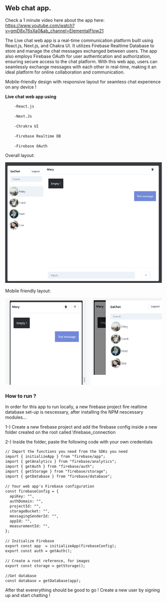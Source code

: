 <h2>Web chat app.</h2>

Check a 1 minute video here about the app here: https://www.youtube.com/watch?v=gmD8x76sXa0&ab_channel=ElementalFlow21

The Live chat web app is a real-time communication platform built using React.js, Next.js, and Chakra UI. It utilizes Firebase Realtime Database to store and manage the chat messages exchanged between users. The app also employs Firebase OAuth for user authentication and authorization, ensuring secure access to the chat platform. With this web app, users can seamlessly exchange messages with each other in real-time, making it an ideal platform for online collaboration and communication.

Mobile-friendly design with responsive layout for seamless chat experience on any device !

<b>Live chat web app using</b> 

        -React.js 
        
        -Next.Js
        
        -Chrakra UI 
        
        -Firebase Realtime DB
        
        -Firebase OAuth
        
Overall layout:
    
![First image](https://github.com/gabrielhsdev/Livechat-app/blob/main/ui.png?raw=true)

Mobile friendly layout:

![Image_2](https://github.com/gabrielhsdev/Livechat-app/blob/main/images/img_2.png?raw=true)

<h3>How to run ?</h3>
In order for this app to run locally, a new firebase project fire realtime database set-up is nescessary, after installing the NPM nescessary modules...

1-) Create a new firebase project and add the firebase config inside a new folder created on the root called \firebase_connection

2-) Inside the folder, paste the following code with your own credentials

```
// Import the functions you need from the SDKs you need
import { initializeApp } from "firebase/app";
import { getAnalytics } from "firebase/analytics";
import { getAuth } from "firebase/auth";
import { getStorage } from "firebase/storage";
import { getDatabase } from "firebase/database";

// Your web app's Firebase configuration
const firebaseConfig = {
  apiKey: "",
  authDomain: "",
  projectId: "",
  storageBucket: "",
  messagingSenderId: "",
  appId: "",
  measurementId: "",
};

// Initialize Firebase
export const app  = initializeApp(firebaseConfig);
export const auth = getAuth();

// Create a root reference, for images
export const storage = getStorage();

//Get database
const database = getDatabase(app);
```

After that evererything should be good to go ! Create a new user by signing up and start chatting !
